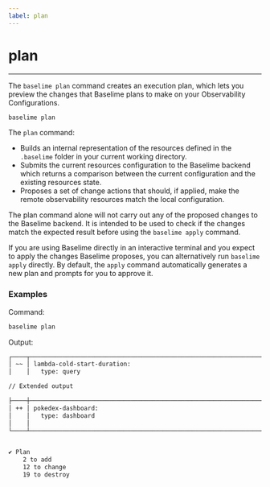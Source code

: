```yaml
---
label: plan
---
```


# plan

---

The `baselime plan` command creates an execution plan, which lets you preview the changes that Baselime plans to make on your Observability Configurations. 

```bash # :icon-terminal: terminal
baselime plan
```

The `plan` command:

- Builds an internal representation of the resources defined in the `.baselime` folder in your current working directory.
- Submits the current resources configuration to the Baselime backend which returns a comparison between the current configuration and the existing resources state.
- Proposes a set of change actions that should, if applied, make the remote observability resources match the local configuration.

The plan command alone will not carry out any of the proposed changes to the Baselime backend. It is intended to be used to check if the changes match the expected result before using the `baselime apply` command.

If you are using Baselime directly in an interactive terminal and you expect to apply the changes Baselime proposes, you can alternatively run `baselime apply` directly. By default, the `apply` command automatically generates a new plan and prompts for you to approve it.

### Examples

Command:

```bash # :icon-terminal: terminal
baselime plan
```

Output:

```txt # :icon-code: output
┌────┬────────────────────────────────────────────────────────────────────────────────────┐
│ ~~ │ lambda-cold-start-duration:                                                        │
│    │   type: query                                                                      │

// Extended output

├────┼────────────────────────────────────────────────────────────────────────────────────┤
│ ++ │ pokedex-dashboard:                                                                 │
│    │   type: dashboard                                                                  │
│    │                                                                                    │
└────┴────────────────────────────────────────────────────────────────────────────────────┘


✔ Plan
    2 to add
    12 to change
    19 to destroy
```
